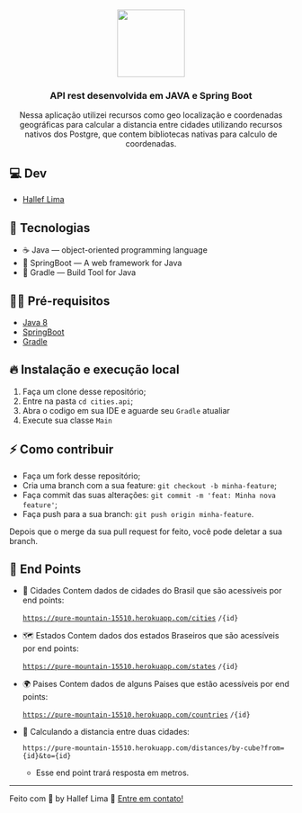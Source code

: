 <h1 align="center">
  <img alt="" src="https://i.imgur.com/y8389Qn.png" width="120px" />
</h1>

<h3 align="center">
  API rest desenvolvida em JAVA e Spring Boot
</h3>

<p align="center">Nessa aplicação utilizei recursos como geo localização e coordenadas geográficas para calcular a distancia entre cidades utilizando recursos nativos dos Postgre, que contem bibliotecas nativas para calculo de coordenadas.</p>


## 💻 Dev

- [Hallef Lima](https://github.com/halleflima)

## 🚀 Tecnologias

- ☕ Java — object-oriented programming language
- 🍃 SpringBoot — A web framework for Java
- 🐘 Gradle — Build Tool for Java

## ✋🏻 Pré-requisitos

- [Java 8](https://developers.redhat.com/products/openjdk/download?sc_cid=7013a000002pqUWAAY)
- [SpringBoot](https://spring.io/projects/spring-boot)
- [Gradle](https://gradle.org/)

## 🔥 Instalação e execução local

1. Faça um clone desse repositório;
2. Entre na pasta `cd cities.api`;
3. Abra o codigo em sua IDE e aguarde seu `Gradle` atualiar
4. Execute sua classe `Main`

## ⚡️ Como contribuir

- Faça um fork desse repositório;
- Cria uma branch com a sua feature: `git checkout -b minha-feature`;
- Faça commit das suas alterações: `git commit -m 'feat: Minha nova feature'`;
- Faça push para a sua branch: `git push origin minha-feature`.

Depois que o merge da sua pull request for feito, você pode deletar a sua branch.

## 📝 End Points

- 🌃 Cidades
  Contem dados de cidades do Brasil que são acessíveis por end points:

    [`https://pure-mountain-15510.herokuapp.com/cities`](https://pure-mountain-15510.herokuapp.com/cities)
    `/{id}`

- 🗺 Estados
    Contem dados dos estados Braseiros que são acessíveis por end points:

    [`https://pure-mountain-15510.herokuapp.com/states`](https://pure-mountain-15510.herokuapp.com/states)
    `/{id}`

- 🌍 Paises
    Contem dados de alguns Paises que estão acessíveis por end points:

    [`https://pure-mountain-15510.herokuapp.com/countries`](https://pure-mountain-15510.herokuapp.com/countries)
    `/{id}`

- 📐 Calculando a distancia entre duas cidades:

    `https://pure-mountain-15510.herokuapp.com/distances/by-cube?from={id}&to={id}`

    - Esse end point trará resposta em metros.

---

Feito com 💖 by Hallef Lima 👋 [Entre em contato!](https://www.linkedin.com/in/hallef-lima-13a8b8108)